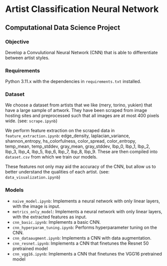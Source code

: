 # Artist Classification Neural Network

## Computational Data Science Project

### Objective

Develop a Convulutional Neural Network (CNN) that is able to differentiate between artist styles.

### Requirements

Python 3.11.x with the dependencies in `requirements.txt` installed.

### Dataset

We choose a dataset from artists that we like (mery, torino, yukien) that have a large sample of artwork. They have been scraped from image hosting sites and preprocessed such that all images are at most 400 pixels wide. (see: `scrape.ipynb`)

We perform feature extraction on the scraped data in `feature_extraction.ipynb`: edge_density, laplacian_variance, shannon_entropy, hs_colorfulness, color_spread, color_entropy, temp_mean, temp_stddev, gray_mean, gray_stddev, lbp_0, lbp_1, lbp_2, lbp_3, lbp_4, lbp_5, lbp_6, lbp_7, lbp_8, lbp_9. These are then compiled into `dataset.csv` from which we train our models.

These features not only may aid the accuracy of the CNN, but allow us to better understand the qualities of each artist. (see: `data_visualization.ipynb`)

### Models 

- `naive_model.ipynb`: Implements a neural network with only linear layers, with the image is input.
- `metrics_only_model`:  Implements a neural network with only linear layers, with the extracted features as input.
- `cnn_basic.ipynb`: Implements a basic CNN.
- `cnn_hyperparam_tuning.ipynb`: Performs hyperparameter tuning on the CNN.
- `cnn_dataaugment.ipynb`: Implements a CNN with data augmentation.
- `cnn_resnet.ipynb`: Implements a CNN that finetunes the Resnet 50 pretrained model
- `cnn_vgg16.ipynb`: Implements a CNN that finetunes the VGG16 pretrained model